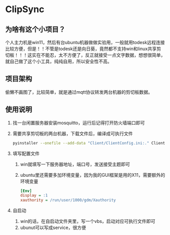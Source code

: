 # ClipSync

## 为啥有这个小项目？

个人主力机是win11，然后有台ubuntu机器做做实验用，一般就用todesk远程连接比较方便，但是！！不管是todesk还是向日葵，竟然都不支持win和linux共享剪切板！！！这实在不能忍，太不方便了，反正就接受一点文字数据，想想很简单，就自己做了这个小工具，纯纯自用，所以安全性不高。

## 项目架构

偷懒不画图了，比较简单，就是通过mqtt协议转发两台机器的剪切板数据。

## 使用说明

1. 找一台闲置服务器安装mosquitto，运行后记得打开防火墙端口即可

2. 需要共享剪切板的两台机器，下载文件后，编译成可执行文件

   ```bash
   pyinstaller --onefile --add-data "Client/ClientConfig.ini:." Client/ClipsyncClient.py
   ```

3. 填写配置文件

   1. win就填写一下服务器地址，端口号，发送接受主题即可

   2. ubuntu里还需要多加环境变量，因为我的GUI框架是用的X11，需要额外的环境变量

      ```ini
      [Env]
      display = :1
      xauthority = /run/user/1000/gdm/Xauthority
      ```

4. 自启动

   1. win的话，在自启动文件夹里，写一个vbs，启动对应可执行文件即可
   2. ubunut可以写成service，很方便